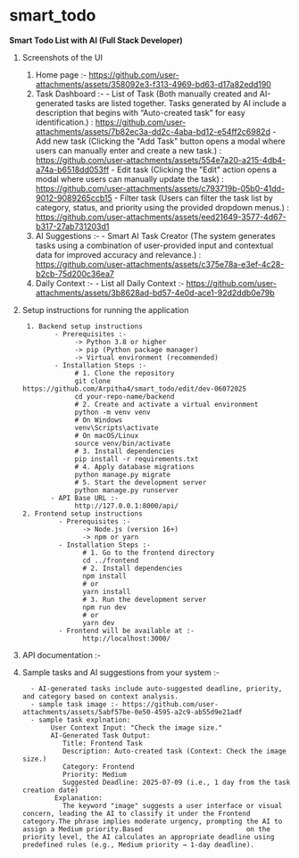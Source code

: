 # smart_todo

**Smart Todo List with AI (Full Stack Developer)**

1. Screenshots of the UI
     1. Home page :- https://github.com/user-attachments/assets/358092e3-f313-4969-bd63-d17a82edd190
     2. Task Dashboard :- 
              - List of Task (Both manually created and AI-generated tasks are listed together. Tasks generated by AI include a description that begins with “Auto-created task” for easy identification.) : https://github.com/user-attachments/assets/7b82ec3a-dd2c-4aba-bd12-e54ff2c6982d
              - Add new task (Clicking the "Add Task" button opens a modal where users can manually enter and create a new task.) : https://github.com/user-attachments/assets/554e7a20-a215-4db4-a74a-b6518dd053ff
              - Edit task (Clicking the "Edit" action opens a modal where users can manually update the task) : https://github.com/user-attachments/assets/c793719b-05b0-41dd-9012-9089265ccb15
              - Filter task (Users can filter the task list by category, status, and priority using the provided dropdown menus.) : https://github.com/user-attachments/assets/eed21649-3577-4d67-b317-27ab731203d1
     3. AI Suggestions :-
              - Smart AI Task Creator (The system generates tasks using a combination of user-provided input and contextual data for improved accuracy and relevance.) : https://github.com/user-attachments/assets/c375e78a-e3ef-4c28-b2cb-75d200c36ea7
     4. Daily Context :-
              - List all Daily Context :- https://github.com/user-attachments/assets/3b8628ad-bd57-4e0d-ace1-92d2ddb0e79b

2. Setup instructions for running the application
   
        1. Backend setup instructions 
               - Prerequisites :-
                    -> Python 3.8 or higher
                    -> pip (Python package manager)
                    -> Virtual environment (recommended)
               - Installation Steps :-
                    # 1. Clone the repository
                    git clone https://github.com/Arpitha4/smart_todo/edit/dev-06072025
                    cd your-repo-name/backend
                    # 2. Create and activate a virtual environment
                    python -m venv venv
                    # On Windows
                    venv\Scripts\activate
                    # On macOS/Linux
                    source venv/bin/activate
                    # 3. Install dependencies
                    pip install -r requirements.txt
                    # 4. Apply database migrations
                    python manage.py migrate
                    # 5. Start the development server
                    python manage.py runserver
              - API Base URL :-
                    http://127.0.0.1:8000/api/
       2. Frontend setup instructions
                - Prerequisites :-
                      -> Node.js (version 16+)
                      -> npm or yarn
                - Installation Steps :- 
                      # 1. Go to the frontend directory
                      cd ../frontend
                      # 2. Install dependencies
                      npm install
                      # or
                      yarn install
                      # 3. Run the development server
                      npm run dev
                      # or
                      yarn dev
                - Frontend will be available at :-
                      http://localhost:3000/
   

4. API documentation :- 

5. Sample tasks and AI suggestions from your system :-
   
         - AI-generated tasks include auto-suggested deadline, priority, and category based on context analysis.
         - sample task image :- https://github.com/user-attachments/assets/5abf57be-0e50-4595-a2c9-ab55d9e21adf
         - sample task explnation:
              User Context Input: "Check the image size."
              AI-Generated Task Output:
                 Title: Frontend Task
                 Description: Auto-created task (Context: Check the image size.)
                 Category: Frontend
                 Priority: Medium
                 Suggested Deadline: 2025-07-09 (i.e., 1 day from the task creation date)
               Explanation:
                 The keyword "image" suggests a user interface or visual concern, leading the AI to classify it under the Frontend category.The phrase implies moderate urgency, prompting the AI to assign a Medium priority.Based                          on the priority level, the AI calculates an appropriate deadline using predefined rules (e.g., Medium priority → 1-day deadline).


      





